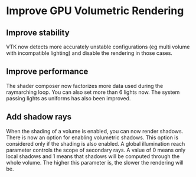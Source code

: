 # Improve GPU Volumetric Rendering

## Improve stability

VTK now detects more accurately unstable configurations (eg multi volume with incompatible lighting)
and disable the rendering in those cases.

## Improve performance

The shader composer now factorizes more data used during the raymarching loop.
You can also set more than 6 lights now. The system passing lights as uniforms
has also been improved.

## Add shadow rays

When the shading of a volume is enabled, you can now render shadows.
There is now an option for enabling volumetric shadows. This option is considered only if the shading is also enabled.
A global illumination reach parameter controls the scope of secondary rays. A value of 0 means only local shadows and 1 means
that shadows will be computed through the whole volume. The higher this parameter is, the slower the rendering will be.
